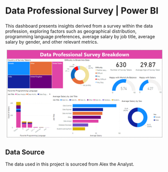 # Data Professional Survey | Power BI

###

This dashboard presents insights derived from a survey within the data profession, exploring factors such as geographical distribution, programming language preferences, average salary by job title, average salary by gender, and other relevant metrics.

![image](https://github.com/TendaiPhikiso/Data-Professional-Survey-PowerBI/blob/main/PowerBI-Dashboard.png)

###

## Data Source
The data used in this project is sourced from Alex the Analyst. 
